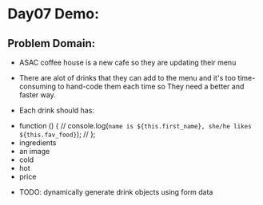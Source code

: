 # Day07 Demo: 

## Problem Domain: 

* ASAC coffee house is a new cafe so they are updating their menu 
* There are alot of drinks that they can add to the menu and  it's too time-consuming to hand-code them each time   so They need a better and faster way.

* Each drink should has:
 - function () {
    //     console.log(`name is ${this.first_name}, she/he likes ${this.fav_food}`);
    // };
 - ingredients
 - an image
 - cold
 - hot 
 - price 

* TODO: dynamically generate drink objects using form data
